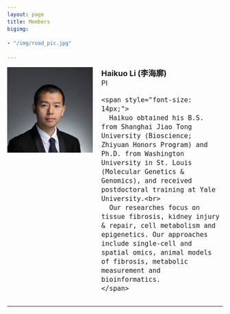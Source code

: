 ```yaml
---
layout: page
title: Members
bigimg:

- "/img/road_pic.jpg"

---
```



<div style="display: flex; align-items: flex-start; font-size: 18px;">
  <div style="flex-shrink: 0; margin-right: 20px;">
    <img src="/img/peopleimg/haikuoli.jpg" style="width: 100%; max-width: 200px;" />
  </div>
  <div style="flex-grow: 1;">
    <strong>Haikuo Li (李海廓)</strong><br>
    <span style="font-size: 16px;">
      PI<br>
    </span>

    <span style="font-size: 14px;">
      Haikuo obtained his B.S. from Shanghai Jiao Tong University (Bioscience; Zhiyuan Honors Program) and Ph.D. from Washington University in St. Louis (Molecular Genetics & Genomics), and received postdoctoral training at Yale University.<br>
      Our researches focus on tissue fibrosis, kidney injury & repair, cell metabolism and epigenetics. Our approaches include single-cell and spatial omics, animal models of fibrosis, metabolic measurement and bioinformatics.
    </span>

  </div>
</div>

<hr>
